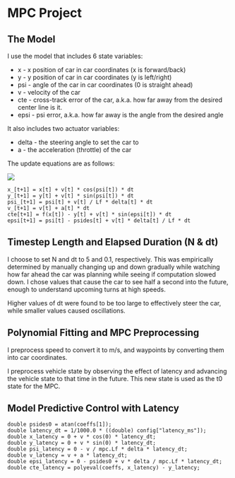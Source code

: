 # MPC Project
## The Model

I use the model that includes 6 state variables:
* x - x position of car in car coordinates (x is forward/back)
* y - y position of car in car coordinates (y is left/right)
* psi - angle of the car in car coordinates (0 is straight ahead)
* v - velocity of the car
* cte - cross-track error of the car, a.k.a. how far away from the desired center line is it.
* epsi - psi error, a.k.a. how far away is the angle from the desired angle

It also includes two actuator variables:
* delta - the steering angle to set the car to
* a - the acceleration (throttle) of the car

The update equations are as follows:

![](https://udacity-reviews-uploads.s3.amazonaws.com/_attachments/42143/1497468933/Screenshot_2017-06-14_21-35-17.png)

    x_[t+1] = x[t] + v[t] * cos(psi[t]) * dt
    y_[t+1] = y[t] + v[t] * sin(psi[t]) * dt
    psi_[t+1] = psi[t] + v[t] / Lf * delta[t] * dt
    v_[t+1] = v[t] + a[t] * dt
    cte[t+1] = f(x[t]) - y[t] + v[t] * sin(epsi[t]) * dt
    epsi[t+1] = psi[t] - psides[t] + v[t] * delta[t] / Lf * dt

## Timestep Length and Elapsed Duration (N & dt)

I choose to set N and dt to 5 and 0.1, respectively. This was empirically determined by manually changing up and down gradually while watching how far ahead the car was planning while seeing if computation slowed down. I chose values that cause the car to see half a second into the future, enough to understand upcoming turns at high speeds.

Higher values of dt were found to be too large to effectively steer the car, while smaller values caused oscillations.

## Polynomial Fitting and MPC Preprocessing

I preprocess speed to convert it to m/s, and waypoints by converting them into car coordinates.

I preprocess vehicle state by observing the effect of latency and advancing the vehicle state to that time in the future. This new state is used as the t0 state for the MPC.

## Model Predictive Control with Latency

    double psides0 = atan(coeffs[1]);
    double latency_dt = 1/1000.0 * ((double) config["latency_ms"]);
    double x_latency = 0 + v * cos(0) * latency_dt;
    double y_latency = 0 + v * sin(0) * latency_dt;
    double psi_latency = 0 - v / mpc.Lf * delta * latency_dt;
    double v_latency = v + a * latency_dt;
    double epsi_latency = 0 - psides0 + v * delta / mpc.Lf * latency_dt;
    double cte_latency = polyeval(coeffs, x_latency) - y_latency;